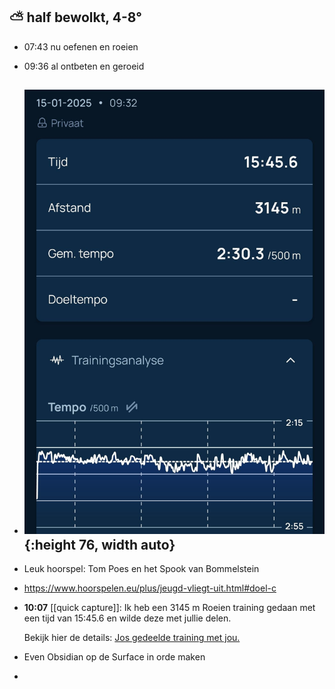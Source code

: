 ##  ⛅ half bewolkt, 4-8°
- 07:43 nu oefenen en roeien
- 09:36 al ontbeten en geroeid
- ![2025-01-15-09-37-12.jpeg](../assets/2025-01-15-09-37-12.jpeg){:height 76, width auto}
	-
- Leuk hoorspel: Tom Poes en het Spook van Bommelstein
- https://www.hoorspelen.eu/plus/jeugd-vliegt-uit.html#doel-c
- **10:07** [[quick capture]]: Ik heb een 3145 m Roeien training gedaan met een tijd van 15:45.6 en wilde deze met jullie delen.
  
  Bekijk hier de details: [Jos gedeelde training met jou.](https://log.concept2.com/share/1275681/96744039)
- Even Obsidian op de Surface in orde maken
-